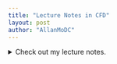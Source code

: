 ```yaml
---
title: "Lecture Notes in CFD"
layout: post
author: "AllanMoDC"
---
```

<details>
<summary>Check out my lecture notes.</summary>
<iframe src="https://allanmodc.github.io/cfd" onload='javascript:(function(o){o.style.height=o.contentWindow.document.body.offsetHeight+"px";}(this));' style="width: 100%; border: medium none;" scrolling="auto"></iframe>
</details>
